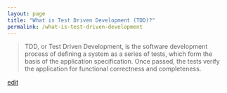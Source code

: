 ```yaml
---
layout: page
title: "What is Test Driven Development (TDD)?"
permalink: /what-is-test-driven-development
---
```


> TDD, or Test Driven Development, is the software development process of defining a system as a series of tests, which form the basis of the application specification. Once passed, the tests verify the application for functional correctness and completeness.

<p class="edit-term"><a href="https://github.com/and-digital/tech-definitions/blob/master/definitions/testing/test-driven-development.md">edit</a></p>
